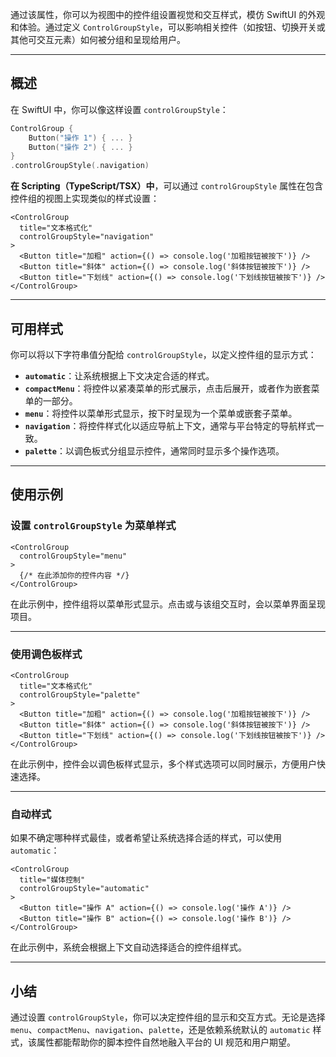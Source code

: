 通过该属性，你可以为视图中的控件组设置视觉和交互样式，模仿 SwiftUI 的外观和体验。通过定义 `ControlGroupStyle`，可以影响相关控件（如按钮、切换开关或其他可交互元素）如何被分组和呈现给用户。

---

## 概述

在 SwiftUI 中，你可以像这样设置 `controlGroupStyle`：

```swift
ControlGroup {
    Button("操作 1") { ... }
    Button("操作 2") { ... }
}
.controlGroupStyle(.navigation)
```

**在 Scripting（TypeScript/TSX）中**，可以通过 `controlGroupStyle` 属性在包含控件组的视图上实现类似的样式设置：

```tsx
<ControlGroup
  title="文本格式化"
  controlGroupStyle="navigation"
>
  <Button title="加粗" action={() => console.log('加粗按钮被按下')} />
  <Button title="斜体" action={() => console.log('斜体按钮被按下')} />
  <Button title="下划线" action={() => console.log('下划线按钮被按下')} />
</ControlGroup>
```

---

## 可用样式

你可以将以下字符串值分配给 `controlGroupStyle`，以定义控件组的显示方式：

- **`automatic`**：让系统根据上下文决定合适的样式。
- **`compactMenu`**：将控件以紧凑菜单的形式展示，点击后展开，或者作为嵌套菜单的一部分。
- **`menu`**：将控件以菜单形式显示，按下时呈现为一个菜单或嵌套子菜单。
- **`navigation`**：将控件样式化以适应导航上下文，通常与平台特定的导航样式一致。
- **`palette`**：以调色板式分组显示控件，通常同时显示多个操作选项。

---

## 使用示例

### 设置 `controlGroupStyle` 为菜单样式

```tsx
<ControlGroup
  controlGroupStyle="menu"
>
  {/* 在此添加你的控件内容 */}
</ControlGroup>
```

在此示例中，控件组将以菜单形式显示。点击或与该组交互时，会以菜单界面呈现项目。

---

### 使用调色板样式

```tsx
<ControlGroup
  title="文本格式化"
  controlGroupStyle="palette"
>
  <Button title="加粗" action={() => console.log('加粗按钮被按下')} />
  <Button title="斜体" action={() => console.log('斜体按钮被按下')} />
  <Button title="下划线" action={() => console.log('下划线按钮被按下')} />
</ControlGroup>
```

在此示例中，控件会以调色板样式显示，多个样式选项可以同时展示，方便用户快速选择。

---

### 自动样式

如果不确定哪种样式最佳，或者希望让系统选择合适的样式，可以使用 `automatic`：

```tsx
<ControlGroup
  title="媒体控制"
  controlGroupStyle="automatic"
>
  <Button title="操作 A" action={() => console.log('操作 A')} />
  <Button title="操作 B" action={() => console.log('操作 B')} />
</ControlGroup>
```

在此示例中，系统会根据上下文自动选择适合的控件组样式。

---

## 小结

通过设置 `controlGroupStyle`，你可以决定控件组的显示和交互方式。无论是选择 `menu`、`compactMenu`、`navigation`、`palette`，还是依赖系统默认的 `automatic` 样式，该属性都能帮助你的脚本控件自然地融入平台的 UI 规范和用户期望。